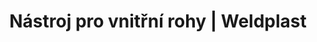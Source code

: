 ---
Link: "file:/Users/vinayakpatel/Downloads/www.weldplast.cz/nastroj-pro-vnitrni-rohy"
product_name: "Nástroj pro vnitřní rohy55 mm"
product_id: "Obj. číslo:151.382"
title: "Nástroj pro vnitřní rohy | Weldplast"
product_desc: ""
product_specs: ""
product_downloads: ""
href: ""
accessories: ""
similar_products: ""
---